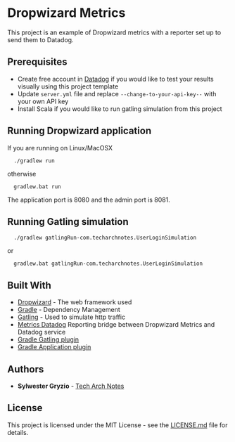 # Dropwizard Metrics

This project is an example of Dropwizard metrics with a reporter set up to send them to Datadog.

## Prerequisites

* Create free account in [Datadog](https://www.datadoghq.com/) if you would like to test your results visually using this project template
* Update `server.yml` file and replace `--change-to-your-api-key--` with your own API key
* Install Scala if you would like to run gatling simulation from this project

## Running Dropwizard application

If you are running on Linux/MacOSX
```
  ./gradlew run
```
otherwise
```
  gradlew.bat run
```
The application port is 8080 and the admin port is 8081.

## Running Gatling simulation

```
  ./gradlew gatlingRun-com.techarchnotes.UserLoginSimulation
```
or
```
  gradlew.bat gatlingRun-com.techarchnotes.UserLoginSimulation
```

## Built With

* [Dropwizard](https://www.dropwizard.io/1.3.5/docs/) - The web framework used
* [Gradle](https://gradle.org/) - Dependency Management
* [Gatling](https://gatling.io/) - Used to simulate http traffic
* [Metrics Datadog](https://github.com/coursera/metrics-datadog) Reporting bridge between Dropwizard Metrics and Datadog service
* [Gradle Gatling plugin](https://github.com/lkishalmi/gradle-gatling-plugin)
* [Gradle Application plugin](https://docs.gradle.org/current/userguide/application_plugin.html)

## Authors

* **Sylwester Gryzio** - [Tech Arch Notes](https://techarchnotes.com/)

## License

This project is licensed under the MIT License - see the [LICENSE.md](LICENSE.md) file for details.